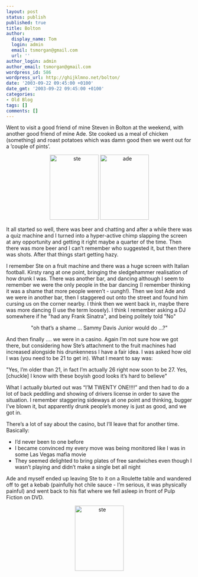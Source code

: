 ```yaml
---
layout: post
status: publish
published: true
title: Bolton
author:
  display_name: Tom
  login: admin
  email: tsmorgan@gmail.com
  url: ''
author_login: admin
author_email: tsmorgan@gmail.com
wordpress_id: 586
wordpress_url: http://ghijklmno.net/bolton/
date: '2003-09-22 09:45:00 +0100'
date_gmt: '2003-09-22 09:45:00 +0100'
categories:
- Old Blog
tags: []
comments: []
---
```

<!-- more -->

<p>Went to visit a good friend of mine Steven in Bolton at the weekend, with another good friend of mine Ade. Ste cooked us a meal of chicken (something) and roast potatoes which was damn good then we went out for a &#8217;couple of pints&#8217;.</p>

<p><center>
<img src="/photos/phone/bolton/09202013a.jpg" width="132" height="176" alt="ste" border="0" title="ste" />
<img src="/photos/phone/bolton/09202013b.jpg" width="132" height="176" alt="ade" border="0" title="ade" />
</center></p>

<p class="firstpar">It all started so well, there was beer and chatting and after a while there was a quiz machine and I turned into a hyper-active chimp slapping the screen at any opportunity and getting it right maybe a quarter of the time. Then there was more beer and I can&#8217;t remember who suggested it, but then there was shots. After that things start getting hazy.</p>

<p>I remember Ste on a fruit machine and there was a huge screen with Italian football. Kirsty rang at one point, bringing the sledgehammer realisation of how drunk I was. There was another bar, and dancing although I seem to remember we were the only people in the bar dancing (I remember thinking it was a shame that more people weren&#8217;t - uungh!). Then we lost Ade and we were in another bar, then I staggered out onto the street and found him cursing us on the corner nearby. I think then we went back in, maybe there was more dancing (I use the term loosely). I think I remember asking a DJ somewhere if he "had any Frank Sinatra", and being politely told "No"</p>

<p><center>"oh that&#8217;s a shame ... Sammy Davis Junior would do ...?"</center></p>

<p class="firstpar">And then finally .... we were in a casino. Again I&#8217;m not sure how we got there, but considering how Ste&#8217;s attachment to the fruit machines had increased alongside his drunkenness I have a fair idea. I was asked how old I was (you need to be 21 to get in). What I meant to say was:</p>

<p class="firstpar">"Yes, I&#8217;m older than 21, in fact I&#8217;m actually 26 right now soon to be 27. Yes, [chuckle] I know with these boyish good looks it&#8217;s hard to believe"</p>

<p class="firstpar">What I actually blurted out was &#8220;I&#8217;M TWENTY ONE!!!!&#8221; and then had to do a lot of back peddling and showing of drivers license in order to save the situation. I remember staggering sideways at one point and thinking, bugger I&#8217;ve blown it, but apparently drunk people&#8217;s money is just as good, and we got in.</p>

<p>There&#8217;s a lot of say about the casino, but I&#8217;ll leave that for another time. Basically:</p>

<ul>
<li>I&#8217;d never been to one before</li>
<li>I became convinced my every move was being monitored like I was in some Las Vegas mafia movie</li>
<li>They seemed delighted to bring plates of free sandwiches  even though I wasn&#8217;t playing and didn&#8217;t make a single bet all night</li>
</ul>
<p class="firstpar">Ade and myself ended up leaving Ste to it on a Roulette table and wandered off to get a kebab (painfully hot chile sauce - I&#8217;m serious, it was physically painful) and went back to his flat where we fell asleep in front of Pulp Fiction on DVD.</p>

<p><center>
<img src="/photos/phone/bolton/09202358.jpg" width="132" height="176" alt="ste" border="0" title="ste" />
</center></p>

